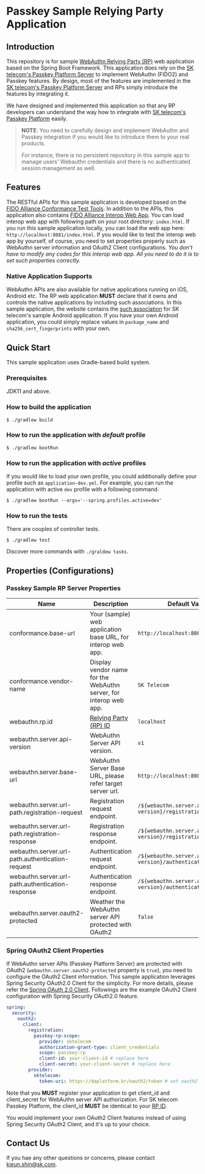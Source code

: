 # Passkey Sample Relying Party Application

## Introduction

This repository is for sample [WebAuthn Relying Party (RP)](https://w3c.github.io/webauthn/#webauthn-relying-party) web application based on the Spring Boot Framework.
This application does rely on the [SK telecom's Passkey Platform Server](https://passkey.daplatform.kr/docs/api.html) to implement WebAuthn (FIDO2) and Passkey features.
By design, most of the features are implemented in the [SK telecom's Passkey Platform Server](https://passkey.daplatform.kr/docs/api.html) and RPs simply introduce the features by integrating it.

We have designed and implemented this application so that any RP developers can understand the way how to integrate with [SK telecom's Passkey Platform](https://passkey.daplatform.kr/docs/api.html) easily.
> **NOTE**: You need to carefully design and implement WebAuthn and Passkey integration if you would like to introduce them to your real products.
>
> For instance, there is no persistent repository in this sample app to manage users' Webauthn credentials and there is no authenticated session management as well.

## Features

The RESTful APIs for this sample application is developed based on the [FIDO Alliance Conformance Test Tools](https://github.com/fido-alliance/conformance-test-tools-resources).
In addition to the APIs, this application also contains [FIDO Alliance Interop Web App](https://github.com/fido-alliance/fido2-interop-webapp).
You can load interop web app with following path on your root directory: `index.html`. If you run this sample application locally, you can load the web app here: `http://localhost:8081/index.html`.
If you would like to test the interop web app by yourself, of course, you need to set properties properly such as WebAuthn server information and OAuth2 Client configurations.
_You don't have to modify any codes for this interop web app. All you need to do it is to set such properties correctly._

### Native Application Supports

WebAuthn APIs are also available for native applications running on iOS, Android etc. The RP web application **MUST** declare that it owns and controls the native applications by including such associations.
In this sample application, the website contains the [such association](src/main/resources/static/.well-known/assetlinks.json) for SK telecom's sample Android application.
If you have your own Android application, you could simply replace values in `package_name` and `sha256_cert_fingerprints` with your own.

## Quick Start

This sample application uses Gradle-based build system. 

### Prerequisites

JDK11 and above.

### How to build the application

```shell
$ ./gradlew build
```

### How to run the application with _default_ profile

```shell
$ ./gradlew bootRun
```

### How to run the application with _active_ profiles

If you would like to load your own profile, you could additionally define your profile such as `application-dev.yml`.
For example, you can run the application with active `dev` profile with a following command.

```shell
$ ./gradlew bootRun --args='--spring.profiles.active=dev'
```

### How to run the tests

There are couples of controller tests.
```shell
$ ./gradlew test
```
Discover more commands with `./graldew tasks`.

## Properties (Configurations)

### Passkey Sample RP Server Properties

| Name                                             | Description                                                       | Default Value                                             |
|--------------------------------------------------|-------------------------------------------------------------------|-----------------------------------------------------------|
| conformance.base-url                             | Your (sample) web application base URL, for interop web app.      | `http://localhost:8081`                                   |
| conformance.vendor-name                          | Display vendor name for the WebAuthn server, for interop web app. | `SK Telecom`                                              |
| webauthn.rp.id                                   | [Relying Party (RP) ID](https://w3c.github.io/webauthn/#rp-id)    | `localhost`                                               |
| webauthn.server.api-version                      | WebAuthn Server API version.                                      | `v1`                                                      |
| webauthn.server.base-url                         | WebAuthn Server Base URL, please refer target server url.         | `http://localhost:8080`                                   |
| webauthn.server.url-path.registration-request    | Registration request endpoint.                                    | `/${webauthn.server.api-version}/registration/request`    |
| webauthn.server.url-path.registration-response   | Registration response endpoint.                                   | `/${webauthn.server.api-version}/registration/response`   |
| webauthn.server.url-path.authentication-request  | Authentication request endpoint.                                  | `/${webauthn.server.api-version}/authentication/request`  |
| webauthn.server.url-path.authentication-response | Authentication response endpoint.                                 | `/${webauthn.server.api-version}/authentication/response` |
| webauthn.server.oauth2-protected                 | Weather the WebAuthn server API protected with OAuth2             | `false`                                                   |

### Spring OAuth2 Client Properties

If WebAuthn server APIs (Passkey Platform Server) are protected with OAuth2 (`webauthn.server.oauth2-protected` property is `true`), you need to configure the OAuth2 Client information.
This sample application leverages Spring Security OAuth2.0 Client for the simplicity.
For more details, please refer the [Spring OAuth 2.0 Client](https://docs.spring.io/spring-security/reference/reactive/oauth2/client/index.html).
Followings are the example OAuth2 Client configuration with Spring Security OAuth2.0 feature.

```yaml
spring:
  security:
    oauth2:
      client:
        registration:
          passkey-rp-scope:
            provider: sktelecom
            authorization-grant-type: client_credentials
            scope: passkey:rp
            client-id: your-client-id # replace here
            client-secret: your-client-secret # replace here
        provider:
          sktelecom:
            token-uri: https://daplatform.kr/oauth2/token # set oauth2 server token uri
```

Note that you **MUST** register your application to get client_id and client_secret for WebAuthn server API authorization.
For SK telecom Passkey Platform, the client_id **MUST** be identical to your [RP ID](https://w3c.github.io/webauthn/#rp-id).

You would implement your own OAuth2 Client features instead of using Spring Security OAuth2 Client, and it's up to your choice.

## Contact Us

If you hae any other questions or concerns, please contact [kieun.shin@sk.com](mailto:kieun.shin@sk.com).